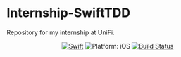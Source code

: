 # Internship-SwiftTDD
Repository for my internship at UniFi.

<p align="center">
<a href="https://developer.apple.com/swift/"><img src="https://img.shields.io/badge/Swift-4.2-orange.svg?style=flat" alt="Swift"/></a>

<img src="https://img.shields.io/badge/iOS-12.0%2B-blue.svg" alt="Platform: iOS">
<a href="https://travis-ci.org/Danny182/Internship-SwiftTDD"><img src="https://travis-ci.org/Danny182/Internship-SwiftTDD.svg?branch=master" alt="Build Status"/></a>
</p>
